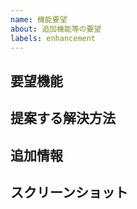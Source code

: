 ```yaml
---
name: 機能要望
about: 追加機能等の要望
labels: enhancement
---
```


## 要望機能
<!-- 要望する機能や解決したい困りごとを記述してください。 -->

## 提案する解決方法
<!-- 上記を実現する解決方法を記述ください。 -->

## 追加情報
<!-- 追加情報があれば記述ください。 -->

## スクリーンショット
<!-- 説明に必要なスクリーンショットがあれば貼り付けお願いします。-->
<!-- 画像ファイルをこの欄にドラッグ＆ドロップすれば画像が貼り付けられます -->
